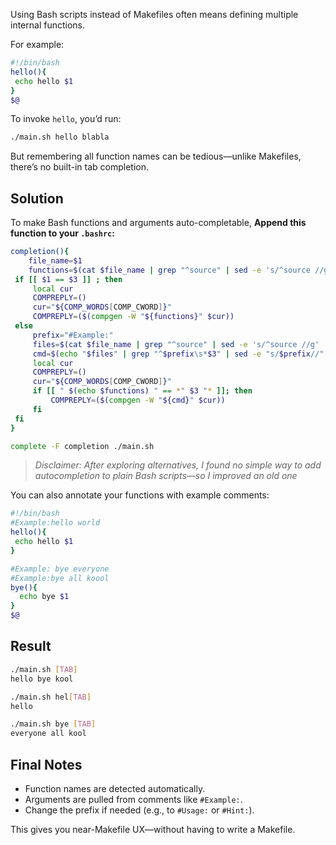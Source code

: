 
Using Bash scripts instead of Makefiles often means defining multiple internal functions.

For example:

```bash
#!/bin/bash
hello(){
 echo hello $1
}
$@
```

To invoke `hello`, you’d run:

```bash
./main.sh hello blabla
```
But remembering all function names can be tedious—unlike Makefiles, there’s no built-in tab completion.

## Solution

To make Bash functions and arguments auto-completable, **Append this function to your `.bashrc`:**

```bash
completion(){
    file_name=$1
    functions=$(cat $file_name | grep "^source" | sed -e 's/^source //g' | xargs echo $file_name | xargs cat | grep -o '^.*()' | tr -d '()')
 if [[ $1 == $3 ]] ; then
     local cur
     COMPREPLY=()
     cur="${COMP_WORDS[COMP_CWORD]}"
     COMPREPLY=($(compgen -W "${functions}" $cur))
 else
     prefix="#Example:"
     files=$(cat $file_name | grep "^source" | sed -e 's/^source //g' | xargs echo $file_name | xargs cat )
     cmd=$(echo "$files" | grep "^$prefix\s*$3" | sed -e "s/$prefix//" -e "s/$3//" -e "s/^\s*//" )
     local cur
     COMPREPLY=()
     cur="${COMP_WORDS[COMP_CWORD]}"
     if [[ " $(echo $functions) " == *" $3 "* ]]; then
         COMPREPLY=($(compgen -W "${cmd}" $cur))
     fi
 fi
}

complete -F completion ./main.sh
```

> *Disclaimer: After exploring alternatives, I found no simple way to add autocompletion to plain Bash scripts—so I improved an old one*

You can also annotate your functions with example comments:

```bash
#!/bin/bash
#Example:hello world
hello(){
 echo hello $1
}

#Example: bye everyone
#Example:bye all koool
bye(){
  echo bye $1
}
$@
```

## Result

```bash
./main.sh [TAB]
hello bye kool

./main.sh hel[TAB]
hello

./main.sh bye [TAB]
everyone all kool
```

## Final Notes

* Function names are detected automatically.
* Arguments are pulled from comments like `#Example:`.
* Change the prefix if needed (e.g., to `#Usage:` or `#Hint:`).

This gives you near-Makefile UX—without having to write a Makefile.
